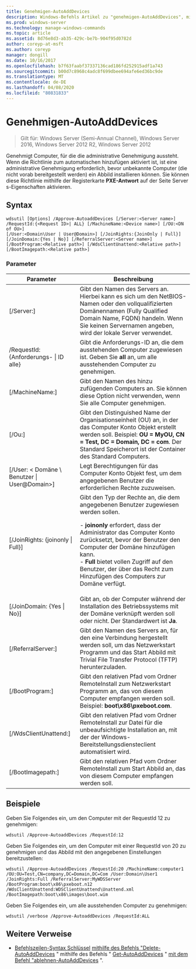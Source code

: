 ```yaml
---
title: Genehmigen-AutoAddDevices
description: Windows-Befehls Artikel zu "genehmigen-AutoAddDevices", mit dem Computer genehmigt werden, für die die administrative Genehmigung aussteht.
ms.prod: windows-server
ms.technology: manage-windows-commands
ms.topic: article
ms.assetid: 8d76e8d3-ab35-429c-be7b-904f95d0782d
author: coreyp-at-msft
ms.author: coreyp
manager: dongill
ms.date: 10/16/2017
ms.openlocfilehash: b7f63faabf37337136cad186fd252915adf1a743
ms.sourcegitcommit: b00d7c8968c4adc8f699dbee694afe6ed36bc9de
ms.translationtype: MT
ms.contentlocale: de-DE
ms.lasthandoff: 04/08/2020
ms.locfileid: "80831833"
---
```

# <a name="approve-autoadddevices"></a>Genehmigen-AutoAddDevices

>Gilt für: Windows Server (Semi-Annual Channel), Windows Server 2016, Windows Server 2012 R2, Windows Server 2012

Genehmigt Computer, für die die administrative Genehmigung aussteht. Wenn die Richtlinie zum automatischen hinzufügen aktiviert ist, ist eine administrative Genehmigung erforderlich, bevor unbekannte Computer (die nicht vorab bereitgestellt werden) ein Abbild installieren können. Sie können diese Richtlinie mithilfe der Registerkarte **PXE-Antwort** auf der Seite Server s-Eigenschaften aktivieren.

## <a name="syntax"></a>Syntax
```
wdsutil [Options] /Approve-AutoaddDevices [/Server:<Server name>] /RequestId:{<Request ID>| ALL} [/MachineName:<Device name>] [/OU:<DN of OU>] 
[/User:<Domain\User | User@Domain>] [/JoinRights:{JoinOnly | Full}] [/JoinDomain:{Yes | No}] [/ReferralServer:<Server name>] [/BootProgram:<Relative path>] [/WdsClientUnattend:<Relative path>] [/BootImagepath:<Relative path>]
```
### <a name="parameters"></a>Parameter
|Parameter|Beschreibung|
|-------|--------|
|[/Server:<Server name>]|Gibt den Namen des Servers an. Hierbei kann es sich um den NetBIOS-Namen oder den vollqualifizierten Domänennamen (Fully Qualified Domain Name, FQDN) handeln. Wenn Sie keinen Servernamen angeben, wird der lokale Server verwendet.|
|/RequestId: {Anforderungs- &#124; ID alle}|Gibt die Anforderungs-ID an, die dem ausstehenden Computer zugewiesen ist. Geben Sie **all** an, um alle ausstehenden Computer zu genehmigen.|
|[/MachineName:<Device name>]|Gibt den Namen des hinzu zufügenden Computers an. Sie können diese Option nicht verwenden, wenn Sie alle Computer genehmigen.|
|[/Ou:<DN of OU>]|Gibt den Distinguished Name der Organisationseinheit (OU) an, in der das Computer Konto Objekt erstellt werden soll. Beispiel: **OU = MyOU, CN = Test, DC = Domain, DC = com**. Der Standard Speicherort ist der Container des Standard Computers.|
|[/User: < Domäne \ Benutzer &#124; User@Domain>]|Legt Berechtigungen für das Computer Konto Objekt fest, um dem angegebenen Benutzer die erforderlichen Rechte zuzuweisen.|
|[/JoinRights: {joinonly &#124; Full}]|Gibt den Typ der Rechte an, die dem angegebenen Benutzer zugewiesen werden sollen.<p>-   **joinonly** erfordert, dass der Administrator das Computer Konto zurücksetzt, bevor der Benutzer den Computer der Domäne hinzufügen kann.<br />-   **Full** bietet vollen Zugriff auf den Benutzer, der über das Recht zum Hinzufügen des Computers zur Domäne verfügt.|
|[/JoinDomain: {Yes &#124; No}]|Gibt an, ob der Computer während der Installation des Betriebssystems mit der Domäne verknüpft werden soll oder nicht. Der Standardwert ist **Ja**.|
|[/ReferralServer:<Server name>]|Gibt den Namen des Servers an, für den eine Verbindung hergestellt werden soll, um das Netzwerkstart Programm und das Start Abbild mit Trivial File Transfer Protocol (TFTP) herunterzuladen.|
|[/BootProgram:<Relative path>]|Gibt den relativen Pfad vom Ordner RemoteInstall zum Netzwerkstart Programm an, das von diesem Computer empfangen werden soll. Beispiel: **boot\x86\pxeboot.com**.|
|[/WdsClientUnattend:<Relative path>]|Gibt den relativen Pfad vom Ordner RemoteInstall zur Datei für die unbeaufsichtigte Installation an, mit der der Windows-Bereitstellungsdiensteclient automatisiert wird.|
|[/BootImagepath:<Relative path>]|Gibt den relativen Pfad vom Ordner RemoteInstall zum Start Abbild an, das von diesem Computer empfangen werden soll.|
## <a name="examples"></a><a name=BKMK_examples></a>Beispiele
Geben Sie Folgendes ein, um den Computer mit der RequestId 12 zu genehmigen:
```
wdsutil /Approve-AutoaddDevices /RequestId:12
```
Geben Sie Folgendes ein, um den Computer mit einer RequestId von 20 zu genehmigen und das Abbild mit den angegebenen Einstellungen bereitzustellen:
```
wdsutil /Approve-AutoaddDevices /RequestId:20 /MachineName:computer1 /OU:OU=Test,CN=company,DC=Domain,DC=Com /User:Domain\User1 
/JoinRights:Full /ReferralServer:MyWDSServer /BootProgram:boot\x86\pxeboot.n12 /WdsClientUnattend:WDSClientUnattend\Unattend.xml /BootImagepath:boot\x86\images\boot.wim
```
Geben Sie Folgendes ein, um alle ausstehenden Computer zu genehmigen:
```
wdsutil /verbose /Approve-AutoaddDevices /RequestId:ALL
```
## <a name="additional-references"></a>Weitere Verweise
- [Befehlszeilen-Syntax Schlüssel](command-line-syntax-key.md)
[mithilfe des Befehls "Delete-AutoAddDevices](using-the-delete-autoadddevices-command.md) "
mithilfe des Befehls " [Get-AutoAddDevices](using-the-get-autoadddevices-command.md) "
[mit dem Befehl "ablehnen-AutoAddDevices](using-the-reject-autoadddevices-command.md) ".
